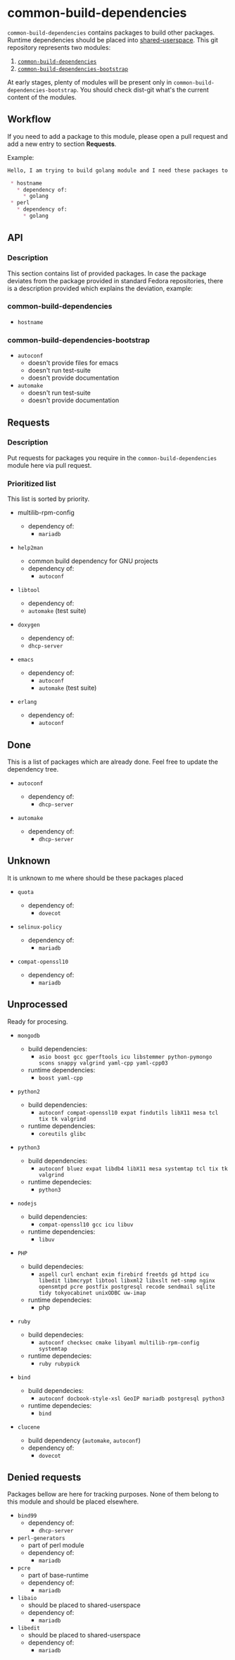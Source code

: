 # common-build-dependencies

`common-build-dependencies` contains packages to build other packages. Runtime
dependencies should be placed into
[shared-userspace](http://pkgs.fedoraproject.org/cgit/modules/shared-userspace.git/).
This git repository represents two modules:

 1. [`common-build-dependencies`](http://pkgs.fedoraproject.org/cgit/modules/common-build-dependencies.git/)
 2. [`common-build-dependencies-bootstrap`](http://pkgs.fedoraproject.org/cgit/modules/common-build-dependencies-bootstrap.git/)

At early stages, plenty of modules will be present only in
`common-build-dependencies-bootstrap`. You should check dist-git what's the
current content of the modules.


## Workflow

If you need to add a package to this module, please open a pull request and add
a new entry to section **Requests**.

Example:

```markdown
Hello, I am trying to build golang module and I need these packages to be included in this module:

 * hostname
   * dependency of:
     * golang
 * perl
   * dependency of:
     * golang
```


## API

### Description

This section contains list of provided packages. In case the package deviates
from the package provided in standard Fedora repositories, there is a
description provided which explains the deviation, example:

### common-build-dependencies

 * `hostname`


### common-build-dependencies-bootstrap

 * `autoconf`
   * doesn't provide files for emacs
   * doesn't run test-suite
   * doesn't provide documentation
 * `automake`
   * doesn't run test-suite
   * doesn't provide documentation


## Requests


### Description

Put requests for packages you require in the `common-build-dependencies` module here via pull request.

### Prioritized list

This list is sorted by priority.

 * multilib-rpm-config
   * dependency of:
     * `mariadb`

 * `help2man`
   * common build dependency for GNU projects
   * dependency of:
     * `autoconf`

 * `libtool`
   * dependency of:
    * `automake` (test suite)

 * `doxygen`
   * dependency of:
    * `dhcp-server`

 * `emacs`
   * dependency of:
     * `autoconf`
     * `automake` (test suite)

 * `erlang`
   * dependency of:
     * `autoconf`


## Done

This is a list of packages which are already done. Feel free to update the
dependency tree.

 * `autoconf`
   * dependency of:
     * `dhcp-server`

 * `automake`
   * dependency of:
     * `dhcp-server`


## Unknown

It is unknown to me where should be these packages placed

 * `quota`
   * dependency of:
     * `dovecot`

 * `selinux-policy`
   * dependency of:
     * `mariadb`

 * `compat-openssl10 `
   * dependency of:
     * `mariadb`


## Unprocessed

Ready for procesing.


 * `mongodb`
    * build dependencies:
       * `asio boost gcc gperftools icu libstemmer python-pymongo scons snappy valgrind yaml-cpp yaml-cpp03`
    * runtime dependencies:
       * `boost yaml-cpp`
     
 * `python2`
	  * build dependencies:
        * `autoconf compat-openssl10 expat findutils libX11 mesa tcl tix tk valgrind`
    * runtime dependencies:
        * `coreutils glibc`

 * `python3`
   * build dependencies:
     * `autoconf bluez expat libdb4 libX11 mesa systemtap tcl tix tk valgrind`
   * runtime dependecies: 
     * `python3`

 * `nodejs`
	  * build dependencies:
        * `compat-openssl10 gcc icu libuv`
    * runtime dependencies:
	     * `libuv`
 * `PHP`
    * build dependecies:
      * `aspell curl enchant exim firebird freetds gd httpd icu libedit libmcrypt libtool libxml2 libxslt net-snmp nginx opensmtpd pcre postfix postgresql recode sendmail sqlite tidy tokyocabinet unixODBC uw-imap`
    * runtime dependecies:
       * php

 * `ruby`
   * build dependecies:
     * `autoconf checksec cmake libyaml multilib-rpm-config systemtap`
   * runtime dependecies:
     * `ruby rubypick`

 * `bind`
   * build dependecies:
     * `autoconf docbook-style-xsl GeoIP mariadb postgresql python3`
   * runtime dependecies:
     * `bind`

 * `clucene`
   * build dependency (`automake`, `autoconf`)
   * dependency of:
     * `dovecot`


## Denied requests

Packages bellow are here for tracking purposes. None of them belong to this
module and should be placed elsewhere.

 * `bind99`
   * dependency of:
     * `dhcp-server`
 * `perl-generators`
   * part of perl module
   * dependency of:
     * `mariadb`
 * `pcre`
   * part of base-runtime
   * dependency of:
     * `mariadb`
 * `libaio`
   * should be placed to shared-userspace
   * dependency of:
     * `mariadb`
 * `libedit`
   * should be placed to shared-userspace
   * dependency of:
     * `mariadb`
